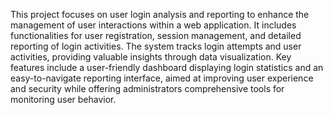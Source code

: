 This project focuses on user login analysis and reporting to enhance the management of user interactions within a web application. It includes functionalities for user registration, session management, and detailed reporting of login activities. The system tracks login attempts and user activities, providing valuable insights through data visualization. Key features include a user-friendly dashboard displaying login statistics and an easy-to-navigate reporting interface, aimed at improving user experience and security while offering administrators comprehensive tools for monitoring user behavior.
